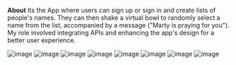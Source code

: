 **About**
Its the App where users can sign up or sign in and create lists of people's names. They can then shake a virtual bowl to randomly select a name from the list, accompanied by a message ("Marty is praying for you"). My role involved integrating APIs and enhancing the app's design for a better user experience.



![image](https://github.com/user-attachments/assets/16654ad7-9053-4fa3-86b4-bf4b11c0517d)
![image](https://github.com/user-attachments/assets/3453f166-852d-4f2c-a061-8d3ad67737fd)
![image](https://github.com/user-attachments/assets/bea6b81b-0385-4ed7-ae65-cf46063d69cf)
![image](https://github.com/user-attachments/assets/5defbdc6-27a9-4f15-afcc-614b8cafd0af)
![image](https://github.com/user-attachments/assets/5ed41ab3-170a-475d-901e-6a3e84b0a04e)
![image](https://github.com/user-attachments/assets/07e3b90f-fc95-4a78-ab3d-bef6c57b2009)
![image](https://github.com/user-attachments/assets/cd3ba4ea-05e8-47f2-8f20-0cf021a3a1fa)
![image](https://github.com/user-attachments/assets/71b0af85-a08c-44c8-b8b2-180ba2987b0a)
